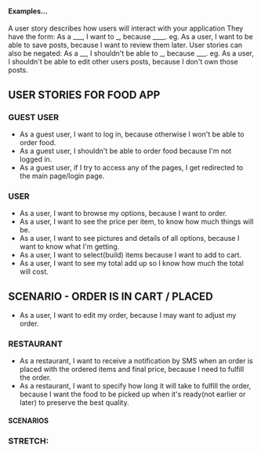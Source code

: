 #### Examples...
A user story describes how users will interact with your application
They have the form: As a ___, I want to _, because ____.
eg. As a user, I want to be able to save posts, because I want to review them later.
User stories can also be negated: As a __, I shouldn't be able to _, because ___.
eg. As a user, I shouldn't be able to edit other users posts, because I don't own those posts.

## USER STORIES FOR FOOD APP

### GUEST USER

- As a guest user, I want to log in, because otherwise I won't be able to order food.
- As a guest user, I shouldn't be able to order food because I'm not logged in.
- As a guest user, if I try to access any of the pages, I get redirected to the main page/login page.


### USER
- As a user, I want to browse my options, because I want to order.
- As a user, I want to see the price per item, to know how much things will be.
- As a user, I want to see pictures and details of all options, because I want to know what I'm getting.
- As a user, I want to select(build) items because I want to add to cart.
- As a user, I want to see my total add up so I know how much the total will cost.

## SCENARIO - ORDER IS IN CART / PLACED
- As a user, I want to edit my order, because I may want to adjust my order.
<!-- - As a user, I want to place the order for pick-up, because then I will pick it up in the restaurant. -->
<!-- - As a user, I want to know how long an order will take, because I want to know when to leave. -->
<!-- - As a user, I want to receive a notification by SMS when the order is ready, because I want to know the status of my order. -->


### RESTAURANT

- As a restaurant, I want to receive a notification by SMS when an order is placed with the ordered items and final price, because I need to fulfill the order.
- As a restaurant, I want to specify how long it will take to fulfill the order, because I want the food to be picked up when it's ready(not earlier or later) to preserve the best quality.


#### SCENARIOS 




### STRETCH:
<!-- - As a user I want to favourite an item to re-order in the future. 
- As a user I want to pick the time when I will pick up the order, incase I want to plan ahead. 
- As a user, I should only be able to cancel my order before the restaurant has started making it.
- Given that the restaurant has started preparing my order, I should be able to contact them and see if they are willing to cancel or alter it.
- As a restaraunt, I want to see the user's past order history because I want to build customer rapport. -->

